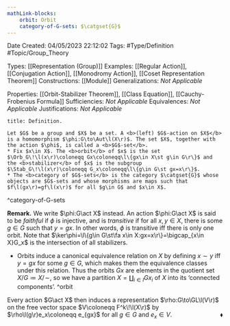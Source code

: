 ```yaml
---
mathLink-blocks:
    orbit: Orbit
    category-of-G-sets: $\catgset{G}$
---
```


<div class="topSpace"></div>

Date Created: 04/05/2023 22:12:02
Tags: #Type/Definition #Topic/Group_Theory

Types: [[Representation (Group)]]
Examples: [[Regular Action]], [[Conjugation Action]], [[Monodromy Action]], [[Coset Representation Theorem]]
Constructions: [[Module]]
Generalizations: <i>Not Applicable</i>

Properties: [[Orbit-Stabilizer Theorem]], [[Class Equation]], [[Cauchy-Frobenius Formula]]
Sufficiencies: <i>Not Applicable</i>
Equivalences: <i>Not Applicable</i>
Justifications: <i>Not Applicable</i>

``` ad-Definition
title: Definition.

Let $G$ be a group and $X$ be a set. A <b>(left) $G$-action on $X$</b> is a homomorphism $\phi:G\to\Aut\l(X\r)$. The set $X$, together with the action $\phi$, is called a <b>$G$-set</b>.
* Fix $x\in X$. The <b>orbit</b> of $x$ is the set $\Orb_G\!\l(x\r)\coloneqq Gx\coloneqq\l\{gx\in X\st g\in G\r\}$ and the <b>stabilizer</b> of $x$ is the subgroup $\Stab_G\!\l(x\r)\coloneqq G_x\coloneqq\l\{g\in G\st gx=x\r\}$.
* The <b>category of $G$-sets</b> is the category $\catgset{G}$ whose objects are $G$-sets and whose morphisms are maps such that $f\l(gx\r)=gf\l(x\r)$ for all $g\in G$ and $x\in X$.

```
^category-of-G-sets

<b>Remark.</b> We write $\phi:G\act X$ instead. An action $\phi:G\act X$ is said to be <i>faithful</i> if $\phi$ is injective, and is <i>transitive</i> if for all $x,y\in X$, there is some $g\in G$ such that $y=gx$. In other words, $\phi$ is transitive iff there is only one orbit. Note that $\ker\phi=\l\{g\in G\st\fa x\in X:gx=x\r\}=\bigcap_{x\in X}G_x$ is the intersection of all stabilizers.
* Orbits induce a canonical equivalence relation on $X$ by defining $x\sim y$ iff $y=gx$ for some $g\in G$, which makes them the equivalence classes under this relation. Thus the orbits $Gx$ are elements in the quotient set $X/G\coloneqq X/\!\sim$, so we have a partition $X=\coprod_{i\in I}Gx_i$ of $X$ into its ‘connected components’. ^orbit

Every action $G\act X$ then induces a representation $\rho:G\to\GL\l(V\r)$ on the free vector space $V\coloneqq F^k\!\l(X\r)$ by $\rho\l(g\r)e_x\coloneqq e_{gx}$ for all $g\in G$ and $e_x\in V$.<span style="float:right;">$\blacklozenge$</span>
